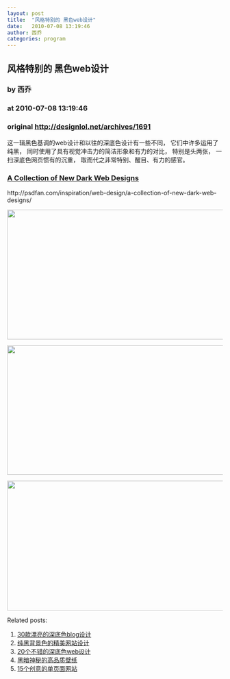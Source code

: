 ```yaml
---
layout: post
title:  "风格特别的 黑色web设计"
date:   2010-07-08 13:19:46
author: 西乔
categories: program
---
```


## 风格特别的 黑色web设计
### by 西乔
### at 2010-07-08 13:19:46
### original <http://designlol.net/archives/1691>

<p>这一辑黑色基调的web设计和以往的深底色设计有一些不同， 它们中许多运用了纯黑， 同时使用了具有视觉冲击力的简洁形象和有力的对比， 特别是头两张， 一扫深底色网页惯有的沉重， 取而代之非常特别、醒目、有力的感官。 </p>
<h3><a href="http://psdfan.com/inspiration/web-design/a-collection-of-new-dark-web-designs/">A   Collection of New Dark Web Designs</a></h3>
<p>http://psdfan.com/inspiration/web-design/a-collection-of-new-dark-web-designs/</p>
<p><a href="http://psdfan.com/inspiration/web-design/a-collection-of-new-dark-web-designs/"><img src="http://designlol.net/wp-content/uploads/2010/07/darker1.jpg" height="303" width="600"></a></p>
<p><a href="http://psdfan.com/inspiration/web-design/a-collection-of-new-dark-web-designs/"><img src="http://designlol.net/wp-content/uploads/2010/07/darker2.jpg" height="302" width="600"></a></p>
<p><a href="http://psdfan.com/inspiration/web-design/a-collection-of-new-dark-web-designs/"><img src="http://designlol.net/wp-content/uploads/2010/07/darker14.jpg" height="303" width="600"></a></p>


<p>Related posts:<ol><li><a href="http://designlol.net/archives/1216" rel="bookmark" title="Permanent Link: 30款漂亮的深底色blog设计">30款漂亮的深底色blog设计</a></li>
<li><a href="http://designlol.net/archives/863" rel="bookmark" title="Permanent Link: 纯黑背景色的精美网站设计">纯黑背景色的精美网站设计</a></li>
<li><a href="http://designlol.net/archives/359" rel="bookmark" title="Permanent Link: 20个不错的深底色web设计">20个不错的深底色web设计</a></li>
<li><a href="http://designlol.net/archives/1698" rel="bookmark" title="Permanent Link: 黑暗神秘的高品质壁纸">黑暗神秘的高品质壁纸</a></li>
<li><a href="http://designlol.net/archives/682" rel="bookmark" title="Permanent Link: 15个创意的单页面网站">15个创意的单页面网站</a></li>
</ol></p>